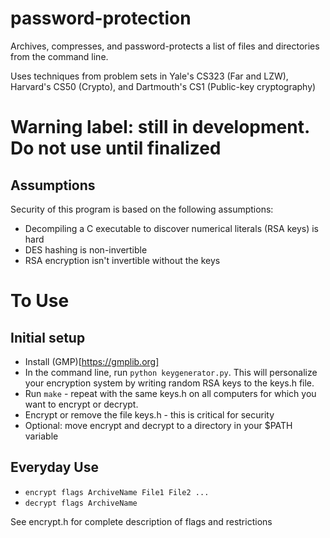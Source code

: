 # password-protection
Archives, compresses, and password-protects a list of files and directories from the command line.

Uses techniques from problem sets in Yale's CS323 (Far and LZW), Harvard's CS50 (Crypto), and Dartmouth's CS1 (Public-key cryptography)

# Warning label: still in development. Do not use until finalized

## Assumptions

Security of this program is based on the following assumptions:

* Decompiling a C executable to discover numerical literals (RSA keys) is hard
* DES hashing is non-invertible
* RSA encryption isn't invertible without the keys

# To Use

## Initial setup

* Install (GMP)[https://gmplib.org]
* In the command line, run ```python keygenerator.py```. This will personalize your encryption system by writing random RSA keys to the keys.h file.
* Run ```make``` - repeat with the same keys.h on all computers for which you want to encrypt or decrypt.
* Encrypt or remove the file keys.h - this is critical for security
* Optional: move encrypt and decrypt to a directory in your $PATH variable

## Everyday Use

* ```encrypt flags ArchiveName File1 File2 ...```
* ```decrypt flags ArchiveName```

See encrypt.h for complete description of flags and restrictions